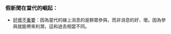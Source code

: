 ### 假新聞在當代的崛起：
- [好壞不重要](http://www.salon.com/2016/12/17/fake-news-and-online-harassment-are-more-than-social-media-byproducts-theyre-powerful-profit-drivers/)：因為當代的線上消息的是群眾參與，而非消息的好、壞。因為參與就能帶來利潤，這和過去相當不同。
